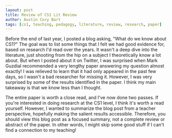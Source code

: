 ```yaml
---
layout: post
title: Review of CS1 Lit Review
author: Austin Cory Bart
tags: [cs1, teaching, pedagogy, literature, review, research, paper]
---
```


Before the end of last year, I posted a blog asking, "What do we know about CS1?" The goal was to list some things that I felt we had good evidence for, based on research I'd read over the years. It wasn't a deep dive into the literature, just shooting from the hip on a subject I theoretically know a lot about. But when I posted about it on Twitter, I was surprised when Mark Guzdial recommended a very lengthy paper answering my question almost exactly! I was relieved to learn that it had only appeared in the past few days, so I wasn't a bad researcher for missing it. However, I was very surprised by some of the results identified in the paper. I think my main takeaway is that we know less than I thought.

The entire paper is worth a close read, and I've now done two passes. If you're interested in doing research at the CS1 level, I think it's worth a read yourself. However, I wanted to summarize the blog post from a teacher perspective, hopefully making the salient results accessible. Therefore, you should view this blog post as a focused summary, not a complete review or abstract of the paper. In other words, I might skip some good stuff if I can't find a connection to my teaching!
